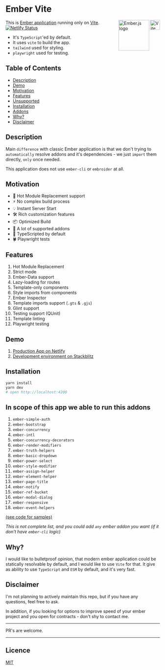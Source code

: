 # Ember Vite

<img align="right" width="32" height="32"
     alt="Vite logo"
     src="./public/vite.svg">
<img align="right" width="100" height="100"
     alt="Ember.js logo"
     src="./public/ember.svg">

This is [Ember application](https://ember-vite.netlify.app/) running only on [Vite](https://vitejs.dev/). [![Netlify Status](https://api.netlify.com/api/v1/badges/ea52e30e-79bc-4f23-9e2f-321abab60b85/deploy-status)](https://ember-vite.netlify.app/)

* It's `TypeScript`'ed by default.
* It uses `vite` to build the app.
* `tailwind` used for styling.
* `playwright` used for testing.


## Table of Contents

* [Description](#description)
* [Demo](#demo)
* [Motivation](#motivation)
* [Features](#features)
* [Unsupported](#unsupported)
* [Installation](#installation)
* [Addons](#in-scope-of-this-app-we-able-to-run-this-addons)
* [Why?](#why)
* [Disclaimer](#disclaimer)


## Description

Main `difference` with classic Ember application is that we don't trying to `automatically` resolve addons and it's dependencies - we just `import` them directly, `only` once needed.

This application does not use `ember-cli` or `embroider` at all.

## Motivation

- 🚀 Hot Module Replacement support
- ⚡️ No complex build process
- 💡 Instant Server Start
- 🛠️ Rich customization features
- 📦 Optimized Build
- 🔩 A lot of supported addons
- 🔑 TypeScripted by default
- :four_leaf_clover: Playwright tests

## Features

1. Hot Module Replacement
1. Strict mode
1. Ember-Data support
1. Lazy-loading for routes
1. Template-only components
1. Style imports from components
1. Ember Inspector
1. Template imports support (`.gts` & `.gjs`)
1. Glint support
1. Testing support (QUnit)
1. Template linting
1. Playwright testing

## Demo

1. [Production App on Netlify](https://ember-vite.netlify.app/)
1. [Development environment on Stackblitz](https://stackblitz.com/github/lifeart/demo-ember-vite)

## Installation

```bash
yarn install
yarn dev
# open http://localhost:4200
```

## In scope of this app we able to run this addons

1. `ember-simple-auth`
1. `ember-bootstrap`
1. `ember-concurrency`
1. `ember-intl`
1. `ember-concurrency-decorators`
1. `ember-render-modifiers`
1. `ember-truth-helpers`
1. `ember-basic-dropdown`
1. `ember-power-select`
1. `ember-style-modifier`
1. `ember-assign-helper`
1. `ember-element-helper`
1. `ember-page-title`
1. `ember-notify`
1. `ember-ref-bucket`
1. `ember-modal-dialog`
1. `ember-responsive`
1. `ember-event-helpers`

[(see code for samples)](https://github.com/lifeart/demo-ember-vite/tree/master/src/addons)


*This is not complete list, and you could add `any` ember addon you want (if it don't have `ember-cli` logic)*

## Why?

I would like to bulletproof opinion, that modern ember application could be statically resolvable by default, and I would like to use `Vite` for that. It give as ability to use `TypeScript` and `ESM` by default, and it's very fast.

## Disclaimer

I'm not planning to actively maintain this repo, but if you have any questions, feel free to ask.

In addition, if you looking for options to improve speed of your ember project and you open for contracts - don't shy to contact me.

---

PR's are welcome.

---


## Licence
[MIT](./LICENCE.md)
